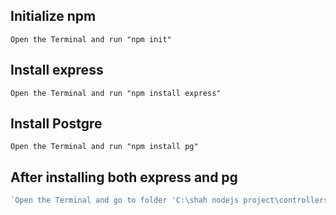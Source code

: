 ## Initialize npm 
`Open the Terminal and run "npm init"`

## Install express
`Open the Terminal and run "npm install express"`

## Install Postgre
`Open the Terminal and run "npm install pg"`

## After installing both express and pg
```javascript
`Open the Terminal and go to folder 'C:\shah nodejs project\controllers' and then run command "node usercontroller"`
